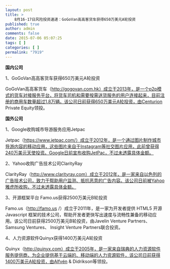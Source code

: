 ```yaml
---
layout: post
title: >
    8月16-17日风险投资速递：GoGoVan高高客货车获得650万美元A轮投资
published: true
author: admin
comments: false
date: 2015-07-06 05:07:25
tags: [ ]
categories: [ ]
permalink: "7919"
---
```



**国内公司**

1、GoGoVan高高客货车获得650万美元A轮投资

GoGoVan高高客货车（http://gogovan.com.hk）成立于2013年，是一个p2p模式的货车对接服务平台，将货车司机和需要按需送货服务的用户连接起来，目前注册的商用车数量超过1.8万辆。该公司日前获得650万美元A轮投资，由Centurion Private Equity领投。

**国外公司**

1、Google收购城市导游服务应用Jetpac

Jetpac（https://www.jetpac.com/）成立于2012年，是一个通过图片制作城市导游内容的移动应用，这些图片来自于Instagram等社交图片应用，此前曾获得240万美元天使投资。Google日前宣布收购JetPac，不过未透露具体金额。

2、Yahoo收购广告技术公司ClarityRay

ClarityRay（http://www.clarityray.com）成立于2012年，是一家来自以色列的广告技术公司，致力于帮助用户监测、抵抗恶意的广告内容。该公司日前被Yahoo雅虎所收购，不过未透露具体金额。

3、开源框架平台 Famo.us获得2500万美元B轮投资

Famo.us（http://famo.us /）成立于2011年，是一家为开发者提供 HTML5 开源 Javascript 框架的技术公司，帮助开发者更快写出速度与流畅性兼备的移动应用。该公司日前获得2500万美元B轮投资，由Javelin Venture Partners、 Samsung Ventures、 Insight Venture Partners联合投资。

4、人力资源软件Quinyx获得1400万美元A轮投资

Quinyx（http://quinyx.com）成立于2005年，是一家来自瑞典的人力资源软件服务提供商，为企业提供基于云端的、移动端的人力资源软件，该公司日前获得1400万美元A轮投资，由Alfvén & Didrikson等领投。